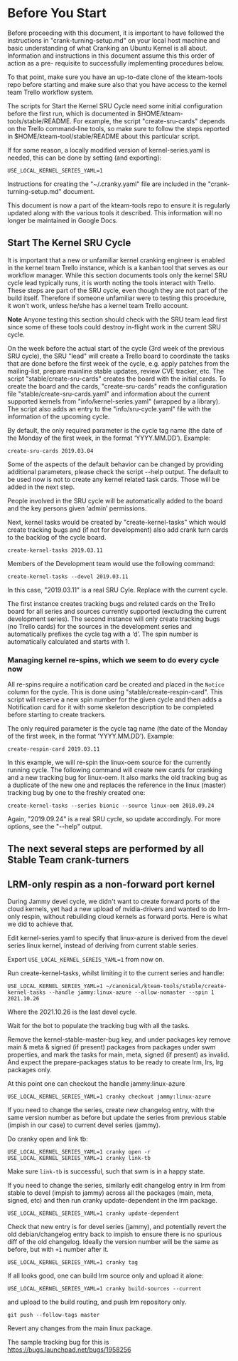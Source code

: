# Before You Start

Before proceeding with this document, it is important to have followed the
instructions in "crank-turning-setup.md" on your local host machine and basic
understanding of what Cranking an Ubuntu Kernel is all about. Information and
instructions in this document assume this this order of action as a pre-
requisite to successfully implementing procedures below.

To that point, make sure you have an up-to-date clone of the kteam-tools repo
before starting and make sure also that you have access to the kernel team
Trello workflow system.

The scripts for Start the Kernel SRU Cycle need some initial configuration
before the first run, which is documented in $HOME/kteam-tools/stable/README.
For example, the script "create-sru-cards" depends on the Trello
command-line tools, so make sure to follow the steps reported in
$HOME/kteam-tool/stable/README about this particular script.

If for some reason, a locally modified version of kernel-series.yaml is needed,
this can be done by setting (and exporting):
```
USE_LOCAL_KERNEL_SERIES_YAML=1
```

Instructions for creating the "~/.cranky.yaml" file are included in the
"crank-turning-setup.md" document.

This document is now a part of the kteam-tools repo to ensure it is regularly
updated along with the various tools it described.  This information will no
longer be maintained in Google Docs.

## Start The Kernel SRU Cycle

It is important that a new or unfamiliar kernel cranking engineer is enabled
in the kernel team Trello instance, which is a kanban tool that serves as our
workflow manager. While this section documents tools only the kernel SRU cycle
lead typically runs, it is worth noting the tools interact with Trello. These
steps are part of the SRU cycle, even though they are not part of the build
itself. Therefore if someone unfamiliar were to testing this procedure,
it won't work, unless he/she has a kernel team Trello account.

**Note** Anyone testing this section should check with the SRU team lead first
since some of these tools could destroy in-flight work in the current SRU cycle.

On the week before the actual start of the cycle (3rd week of the previous SRU
cycle), the SRU "lead" will create a Trello board to coordinate the tasks that
are done before the first week of the cycle, e.g. apply patches from the
mailing-list, prepare mainline stable updates, review CVE tracker, etc.  The
script "stable/create-sru-cards" creates the board with the initial cards.
To create the board and the cards, "create-sru-cards" reads the configuration
file "stable/create-sru-cards.yaml" and information about the current supported
kernels from "info/kernel-series.yaml" (wrapped by a library). The script also
adds an entry to the "info/sru-cycle.yaml" file with the information of the
upcoming cycle.

By default, the only required parameter is the cycle tag name (the date of the
Monday of the first week, in the format ‘YYYY.MM.DD’). Example:
```
create-sru-cards 2019.03.04
```

Some of the aspects of the default behavior can be changed by providing
additional parameters, please check the script --help output. The default to be
used now is not to create any kernel related task cards. Those will be added in
the next step.

People involved in the SRU cycle will be automatically added to the board and
the key persons given ‘admin’ permissions.

Next, kernel tasks would be created by "create-kernel-tasks" which would create
tracking bugs and (if not for development) also add crank turn cards to the
backlog of the cycle board.
```
create-kernel-tasks 2019.03.11
```

Members of the Development team would use the following command:

```
create-kernel-tasks --devel 2019.03.11
```

In this case, "2019.03.11" is a real SRU Cyle. Replace with the current cycle.

The first instance creates tracking bugs and related cards on the Trello board
for all series and sources currently supported (excluding the current
development series). The second instance will only create tracking bugs
(no Trello cards) for the sources in the development series and automatically
prefixes the cycle tag with a ‘d’. The spin number is automatically calculated
and starts with 1.

### Managing kernel re-spins, which we seem to do every cycle now

All re-spins require a notification card be created and placed in the `Notice`
column for the cycle. This is done using "stable/create-respin-card". This
script will reserve a new spin number for the given cycle and then adds a
Notification card for it with some skeleton description to be completed before
starting to create trackers.

The only required parameter is the cycle tag name (the date of the Monday of the
first week, in the format ‘YYYY.MM.DD’). Example:

```
create-respin-card 2019.03.11
```

In this example, we will re-spin the linux-oem source for the currently running
cycle. The following command will create new cards for cranking and a new
tracking bug for linux-oem.  It also marks the old tracking bug as a duplicate
of the new one and replaces the reference in the linux (master) tracking bug by
one to the freshly created one:
```
create-kernel-tasks --series bionic --source linux-oem 2018.09.24
```
Again, "2019.09.24" is a real SRU cycle, so update accordingly. For more
options, see the "--help" output.

## The next several steps are performed by all Stable Team crank-turners

## LRM-only respin as a non-forward port kernel

During Jammy devel cycle, we didn't want to create forward ports of
the cloud kernels, yet had a new upload of nvidia-drivers and wanted
to do lrm-only respin, without rebuilding cloud kernels as forward
ports. Here is what we did to achieve that.

Edit kernel-series.yaml to specify that linux-azure is derived from
the devel series linux kernel, instead of deriving from current stable
series.

Export `USE_LOCAL_KERNEL_SEREIS_YAML=1` from now on.

Run create-kernel-tasks, whilst limiting it to the current series and
handle:

```
USE_LOCAL_KERNEL_SERIES_YAML=1 ~/canonical/kteam-tools/stable/create-kernel-tasks --handle jammy:linux-azure --allow-nomaster --spin 1 2021.10.26
```

Where the 2021.10.26 is the last devel cycle.

Wait for the bot to populate the tracking bug with all the tasks.

Remove the kernel-stable-master-bug key, and under packages key remove
main & meta & signed (if present) packages from packages under swm
properties, and mark the tasks for main, meta, signed (if present) as
invalid. And expect the prepare-packages status to be ready to create
lrm, lrs, lrg packages only.

At this point one can checkout the handle jammy:linux-azure

```
USE_LOCAL_KERNEL_SERIES_YAML=1 cranky checkout jammy:linux-azure
```

If you need to change the series, create new changelog entry, with the
same version number as before but update the series from previous
stable (impish in our case) to current devel series (jammy).

Do cranky open and link tb:

```
USE_LOCAL_KERNEL_SERIES_YAML=1 cranky open -r
USE_LOCAL_KERNEL_SERIES_YAML=1 cranky link-tb
```

Make sure `link-tb` is successful, such that swm is in a happy state.

If you need to change the series, similarly edit changelog entry in
lrm from stable to devel (impish to jammy) across all the packages
(main, meta, signed, etc) and then run cranky update-dependent in the
lrm package.

```
USE_LOCAL_KERNEL_SERIES_YAML=1 cranky update-dependent
```

Check that new entry is for devel series (jammy), and potentially
revert the old debian/changelog entry back to impish to ensure there
is no spurious diff of the old changelog. Ideally the version number
will be the same as before, but with `+1` number after it.

```
USE_LOCAL_KERNEL_SERIES_YAML=1 cranky tag
```

If all looks good, one can build lrm source only and upload it alone:

```
USE_LOCAL_KERNEL_SERIES_YAML=1 cranky build-sources --current
```

and upload to the build routing, and push lrm repository only.

```
git push --follow-tags master
```

Revert any changes from the main linux package.

The sample tracking bug for this is
https://bugs.launchpad.net/bugs/1958256
